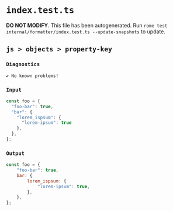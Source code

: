 # `index.test.ts`

**DO NOT MODIFY**. This file has been autogenerated. Run `rome test internal/formatter/index.test.ts --update-snapshots` to update.

## `js > objects > property-key`

### `Diagnostics`

```
✔ No known problems!

```

### `Input`

```js
const foo = {
  "foo-bar": true,
  "bar": {
    "lorem_ispsum": {
      "lorem-ipsum": true
    },
  },
};

```

### `Output`

```js
const foo = {
	"foo-bar": true,
	bar: {
		lorem_ispsum: {
			"lorem-ipsum": true,
		},
	},
};

```

